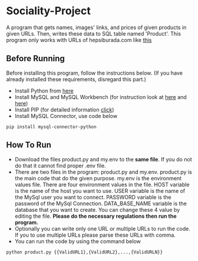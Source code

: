 # Sociality-Project

A program that gets names, images' links, and prices of given products in given URLs. Then, writes these data to SQL table named 'Product'. This program only works with URLs of hepsiburada.com like [this](https://www.hepsiburada.com/apple-macbook-pro-touch-bar-intel-core-i5-8259u-8gb-256gb-ssd-macos-13-qhd-tasinabilir-bilgisayar-mr9q2tu-a-gri-p-HBV00000CVXAY) 

## Before Running

Before installing this program, follow the instructions below. (If you have already installed these requirements, disregard this part.)
* Install Python from [here](https://www.python.org/downloads/)
* Install MySQL and MySQL Workbench (for instruction look at [here](https://dev.mysql.com/downloads/) and [here](https://www.mysql.com/products/workbench/))
* Install PIP (for detailed information [click](https://phoenixnap.com/kb/install-pip-windows))
* Install MySQL Connector, use code below
```
pip install mysql-connector-python
```
## How To Run

* Download the files product.py and my.env to the **same file**. If you do not do that it cannot find proper .env file.
* There are two files in the program: product.py and my.env. product.py is the main code that do the given purpose. my.env is the environment values file. There are four environment values in the file. HOST variable is the name of the host you want to use. USER variable is the name of the MySql user you want to connect. PASSWORD variable is the password of the MySql Connection. DATA_BASE_NAME variable is the database that you want to create. You can change these 4 value by editing the file. **Please do the necessary regulations then run the program.**
* Optionally you can write only one URL or multiple URLs to run the code. If you to use multiple URLs please parse these URLs with comma. 
* You can run the code by using the command below
```
python product.py {{ValidURL1},{ValidURL2},...,{ValidURLN}}
```
